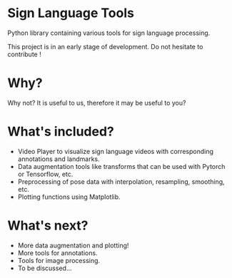 # Sign Language Tools

Python library containing various tools for sign language processing.

This project is in an early stage of development.
Do not hesitate to contribute !

# Why?

Why not? It is useful to us, therefore it may be useful to you?

# What's included?

* Video Player to visualize sign language videos with corresponding annotations and landmarks.
* Data augmentation tools like transforms that can be used with Pytorch or Tensorflow, etc.
* Preprocessing of pose data with interpolation, resampling, smoothing, etc.
* Plotting functions using Matplotlib.

# What's next?

* More data augmentation and plotting!
* More tools for annotations.
* Tools for image processing.
* To be discussed...